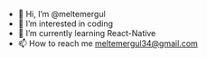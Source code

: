 - 👋 Hi, I’m @meltemergul
- 👀 I’m interested in coding
- 🌱 I’m currently learning React-Native
- 📫 How to reach me meltemergul34@gmail.com
